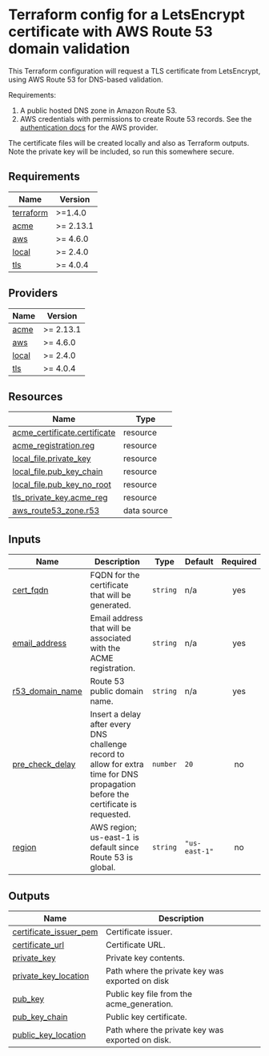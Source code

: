 # Terraform config for a LetsEncrypt certificate with AWS Route 53 domain validation

This Terraform configuration will request a TLS certificate from LetsEncrypt, using AWS Route 53 for DNS-based validation.

Requirements:

1. A public hosted DNS zone in Amazon Route 53.
1. AWS credentials with permissions to create Route 53 records. See the [authentication docs](https://registry.terraform.io/providers/hashicorp/aws/latest/docs#authentication-and-configuration) for the AWS provider.

The certificate files will be created locally and also as Terraform outputs. Note the private key will be included, so run this somewhere secure.

<!-- BEGIN_TF_DOCS -->
## Requirements

| Name | Version |
|------|---------|
| <a name="requirement_terraform"></a> [terraform](#requirement\_terraform) | >=1.4.0 |
| <a name="requirement_acme"></a> [acme](#requirement\_acme) | >= 2.13.1 |
| <a name="requirement_aws"></a> [aws](#requirement\_aws) | >= 4.6.0 |
| <a name="requirement_local"></a> [local](#requirement\_local) | >= 2.4.0 |
| <a name="requirement_tls"></a> [tls](#requirement\_tls) | >= 4.0.4 |

## Providers

| Name | Version |
|------|---------|
| <a name="provider_acme"></a> [acme](#provider\_acme) | >= 2.13.1 |
| <a name="provider_aws"></a> [aws](#provider\_aws) | >= 4.6.0 |
| <a name="provider_local"></a> [local](#provider\_local) | >= 2.4.0 |
| <a name="provider_tls"></a> [tls](#provider\_tls) | >= 4.0.4 |

## Resources

| Name | Type |
|------|------|
| [acme_certificate.certificate](https://registry.terraform.io/providers/vancluever/acme/latest/docs/resources/certificate) | resource |
| [acme_registration.reg](https://registry.terraform.io/providers/vancluever/acme/latest/docs/resources/registration) | resource |
| [local_file.private_key](https://registry.terraform.io/providers/hashicorp/local/latest/docs/resources/file) | resource |
| [local_file.pub_key_chain](https://registry.terraform.io/providers/hashicorp/local/latest/docs/resources/file) | resource |
| [local_file.pub_key_no_root](https://registry.terraform.io/providers/hashicorp/local/latest/docs/resources/file) | resource |
| [tls_private_key.acme_reg](https://registry.terraform.io/providers/hashicorp/tls/latest/docs/resources/private_key) | resource |
| [aws_route53_zone.r53](https://registry.terraform.io/providers/hashicorp/aws/latest/docs/data-sources/route53_zone) | data source |

## Inputs

| Name | Description | Type | Default | Required |
|------|-------------|------|---------|:--------:|
| <a name="input_cert_fqdn"></a> [cert\_fqdn](#input\_cert\_fqdn) | FQDN for the certificate that will be generated. | `string` | n/a | yes |
| <a name="input_email_address"></a> [email\_address](#input\_email\_address) | Email address that will be associated with the ACME registration. | `string` | n/a | yes |
| <a name="input_r53_domain_name"></a> [r53\_domain\_name](#input\_r53\_domain\_name) | Route 53 public domain name. | `string` | n/a | yes |
| <a name="input_pre_check_delay"></a> [pre\_check\_delay](#input\_pre\_check\_delay) | Insert a delay after every DNS challenge record to allow for extra time for DNS propagation before the certificate is requested. | `number` | `20` | no |
| <a name="input_region"></a> [region](#input\_region) | AWS region; us-east-1 is default since Route 53 is global. | `string` | `"us-east-1"` | no |

## Outputs

| Name | Description |
|------|-------------|
| <a name="output_certificate_issuer_pem"></a> [certificate\_issuer\_pem](#output\_certificate\_issuer\_pem) | Certificate issuer. |
| <a name="output_certificate_url"></a> [certificate\_url](#output\_certificate\_url) | Certificate URL. |
| <a name="output_private_key"></a> [private\_key](#output\_private\_key) | Private key contents. |
| <a name="output_private_key_location"></a> [private\_key\_location](#output\_private\_key\_location) | Path where the private key was exported on disk |
| <a name="output_pub_key"></a> [pub\_key](#output\_pub\_key) | Public key file from the acme\_generation. |
| <a name="output_pub_key_chain"></a> [pub\_key\_chain](#output\_pub\_key\_chain) | Public key certificate. |
| <a name="output_public_key_location"></a> [public\_key\_location](#output\_public\_key\_location) | Path where the private key was exported on disk. |
<!-- END_TF_DOCS -->